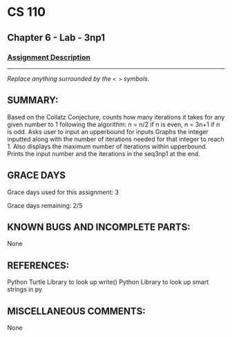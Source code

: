 # CS 110
## Chapter 6 - Lab - 3np1

### [Assignment Description](https://docs.google.com/document/d/1k8qs8vIsvlLiU3KX9Uql6LjVPWp0CBAjo_oArBhH2k4/edit?usp=sharing)

***

_Replace anything surrounded by the `< >` symbols._

## SUMMARY:
Based on the Collatz Conjecture, counts how many iterations it takes for any given number to 1 following the algorithm: n = n/2 if n is even, n = 3n+1 if n is odd.
Asks user to input an upperbound for inputs
Graphs the integer inputted along with the number of iterations needed for that integer to reach 1. Also displays the maximum number of iterations within upperbound.
Prints the input number and the iterations in the seq3np1 at the end.

## GRACE DAYS
Grace days used for this assignment: 3

Grace days remaining: 2/5

## KNOWN BUGS AND INCOMPLETE PARTS:
None

## REFERENCES:
Python Turtle Library to look up write()
Python Library to look up smart strings in py

## MISCELLANEOUS COMMENTS:
None
